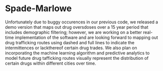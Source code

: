 # Spade-Marlowe

Unfortunately due to buggy occurences in our previous code, we released a demo version that maps out drug oversdoses over a 15 year period that includes demographic filtering; however, we are working on a better real-time implementation of the software and are looking forward to mapping out drug trafficking routes using dashed and full lines to indicate the intermittences or lackthereof certain drug trades. 
We also plan on incorporating the machine learning algorithm and predictive analytics to model future drug tafficking routes visually represent the distribution of certain drugs within different cities over time.
